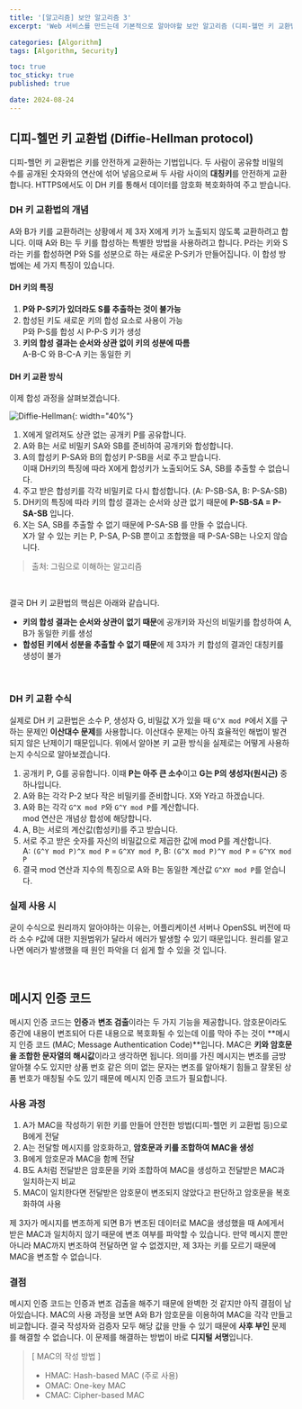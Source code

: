 ```yaml
---
title: '[알고리즘] 보안 알고리즘 3'
excerpt: 'Web 서비스를 만드는데 기본적으로 알아야할 보안 알고리즘 (디피-헬먼 키 교환법, 메시지 인증 코드)'

categories: [Algorithm]
tags: [Algorithm, Security]

toc: true
toc_sticky: true
published: true

date: 2024-08-24
---
```


## 디피-헬먼 키 교환법 (Diffie-Hellman protocol)

디피-헬먼 키 교환법은 키를 안전하게 교환하는 기법입니다. 두 사람이 공유할 비밀의 수를 공개된 숫자와의 연산에 섞어 넣음으로써 두 사람 사이의 **대칭키**를 안전하게 교환합니다. HTTPS에서도 이 DH 키를 통해서 데이터를 암호화 복호화하여 주고 받습니다.

### DH 키 교환법의 개념

A와 B가 키를 교환하려는 상황에서 제 3자 X에게 키가 노출되지 않도록 교환하려고 합니다. 이때 A와 B는 두 키를 합성하는 특별한 방법을 사용하려고 합니다. P라는 키와 S라는 키를 합성하면 P와 S를 성분으로 하는 새로운 P-S키가 만들어집니다. 이 합성 방법에는 세 가지 특징이 있습니다.

#### DH 키의 특징

1. **P와 P-S키가 있더라도 S를 추출하는 것이 불가능**
2. 합성된 키도 새로운 키의 합성 요소로 사용이 가능  
   P와 P-S를 합성 시 P-P-S 키가 생성
3. **키의 합성 결과는 순서와 상관 없이 키의 성분에 따름**  
   A-B-C 와 B-C-A 키는 동일한 키

#### DH 키 교환 방식

이제 합성 과정을 살펴보겠습니다.

![Diffie-Hellman](https://github.com/user-attachments/assets/0078701e-59d4-4f31-b630-d9128207d897){: width="40%"}

1. X에게 알려져도 상관 없는 공개키 P를 공유합니다.
2. A와 B는 서로 비밀키 SA와 SB를 준비하여 공개키와 합성합니다.
3. A의 합성키 P-SA와 B의 합성키 P-SB을 서로 주고 받습니다.  
   이때 DH키의 특징에 따라 X에게 합성키가 노출되어도 SA, SB를 추출할 수 없습니다.
4. 주고 받은 합성키를 각각 비밀키로 다시 합성합니다. (A: P-SB-SA, B: P-SA-SB)
5. DH키의 특징에 따라 키의 합성 결과는 순서와 상관 없기 때문에 **P-SB-SA = P-SA-SB** 입니다.
6. X는 SA, SB를 추출할 수 없기 때문에 P-SA-SB 를 만들 수 없습니다.  
   X가 알 수 있는 키는 P, P-SA, P-SB 뿐이고 조합했을 때 P-SA-SB는 나오지 않습니다.

> 출처: 그림으로 이해하는 알고리즘

<br>

결국 DH 키 교환법의 핵심은 아래와 같습니다.

- **키의 합성 결과는 순서와 상관이 없기 때문**에 공개키와 자신의 비밀키를 합성하여 A, B가 동일한 키를 생성
- **합성된 키에서 성분을 추출할 수 없기 때문**에 제 3자가 키 합성의 결과인 대칭키를 생성이 불가

<br>

### DH 키 교환 수식

실제로 DH 키 교환법은 소수 P, 생성자 G, 비밀값 X가 있을 때 `G^X mod P`에서 X를 구하는 문제인 **이산대수 문제**를 사용합니다. 이산대수 문제는 아직 효율적인 해법이 발견되지 않은 난제이기 때문입니다. 위에서 알아본 키 교환 방식을 실제로는 어떻게 사용하는지 수식으로 알아보겠습니다.

1. 공개키 P, G를 공유합니다. 이때 **P는 아주 큰 소수**이고 **G는 P의 생성자(원시근)** 중 하나입니다.
2. A와 B는 각각 P-2 보다 작은 비밀키를 준비합니다. X와 Y라고 하겠습니다.
3. A와 B는 각각 `G^X mod P`와 `G^Y mod P`를 계산합니다.  
   mod 연산은 개념상 합성에 해당합니다.
4. A, B는 서로의 계산값(합성키)를 주고 받습니다.
5. 서로 주고 받은 숫자를 자신의 비밀값으로 제곱한 값에 mod P를 계산합니다.  
   A: `(G^Y mod P)^X mod P` = `G^XY mod P`, B: `(G^X mod P)^Y mod P` = `G^YX mod P`
6. 결국 mod 연산과 지수의 특징으로 A와 B는 동일한 계산값 `G^XY mod P`를 얻습니다.

### 실제 사용 시

굳이 수식으로 원리까지 알아야하는 이유는, 어플리케이션 서버나 OpenSSL 버전에 따라 소수 `P`값에 대한 지원범위가 달라서 에러가 발생할 수 있기 때문입니다. 원리를 알고나면 에러가 발생했을 때 원인 파악을 더 쉽게 할 수 있을 것 입니다.

<br>

## 메시지 인증 코드

메시지 인증 코드는 **인증**과 **변조 검출**이라는 두 가지 기능을 제공합니다. 암호문이라도 중간에 내용이 변조되어 다른 내용으로 복호화될 수 있는데 이를 막아 주는 것이 **메시지 인증 코드 (MAC; Message Authentication Code)**입니다. MAC은 **키와 암호문을 조합한 문자열의 해시값**이라고 생각하면 됩니다. 의미를 가진 메시지는 변조를 금방 알아챌 수도 있지만 상품 번호 같은 의미 없는 문자는 변조를 알아채기 힘들고 잘못된 상품 번호가 매칭될 수도 있기 때문에 메시지 인증 코드가 필요합니다.

### 사용 과정

1. A가 MAC을 작성하기 위한 키를 만들어 안전한 방법(디피-헬먼 키 교환법 등)으로 B에게 전달
2. A는 전달할 메시지를 암호화하고, **암호문과 키를 조합하여 MAC을 생성**
3. B에게 암호문과 MAC을 함께 전달
4. B도 A처럼 전달받은 암호문을 키와 조합하여 MAC을 생성하고 전달받은 MAC과 일치하는지 비교
5. MAC이 일치한다면 전달받은 암호문이 변조되지 않았다고 판단하고 암호문을 복호화하여 사용

제 3자가 메시지를 변조하게 되면 B가 변조된 데이터로 MAC을 생성했을 때 A에게서 받은 MAC과 일치하지 않기 때문에 변조 여부를 파악할 수 있습니다. 만약 메시지 뿐만 아니라 MAC까지 변조하여 전달하면 알 수 없겠지만, 제 3자는 키를 모르기 때문에 MAC을 변조할 수 없습니다.

### 결점

메시지 인증 코드는 인증과 변조 검출을 해주기 때문에 완벽한 것 같지만 아직 결점이 남아있습니다. MAC의 사용 과정을 보면 A와 B가 암호문을 이용하여 MAC을 각각 만들고 비교합니다. 결국 작성자와 검증자 모두 해당 값을 만들 수 있기 때문에 **사후 부인** 문제를 해결할 수 없습니다. 이 문제를 해결하는 방법이 바로 **디지털 서명**입니다.

> [ MAC의 작성 방법 ]
>
> - HMAC: Hash-based MAC (주로 사용)
> - OMAC: One-key MAC
> - CMAC: Cipher-based MAC

